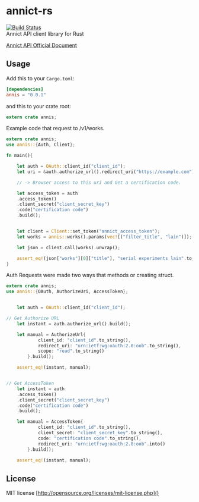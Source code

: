 annict-rs
==============
[![Build Status](https://travis-ci.com/totechite/annict-rs.svg?branch=master)](https://travis-ci.com/totechite/annict-rs)   
Annict API client library for Rust   

[Annict API Official Document](https://docs.annict.com/)   

Usage
--------------
Add this to your `Cargo.toml`:   
```toml
[dependencies]
annis = "0.0.1"
```
and this to your crate root:   
```rust
extern crate annis;
```

Example code that request to /v1/works.   
```rust
extern crate annis;
use annis::{Auth, Client};

fn main(){

	let auth = OAuth::client_id("client_id");
	let uri = &auth.authorize_url().redirect_uri("https://example.com").scope("read+write").build();

	// -> Browser access to this uri and Get a certification code.

	let access_token = auth
	.access_token()
	.client_secret("client_secret_key")
	.code("certification code")
	.build();


	let client = Client::set_token("annict_access_token");
	let works = annis::works().params(vec![("filter_title", "lain")]);

	let json = client.call(works).unwrap();

	assert_eq!(json["works"][0]["title"], "serial experiments lain".to_string());
}
```

Auth Requests were made two ways that methods or creating struct.   
```rust
extern crate annis;
use annis::{OAuth, AuthorizeUri, AccessToken};


	let auth = OAuth::client_id("client_id");

// Get Authorize URL
	let instant = auth.authorize_url().build();

	let manual = AuthorizeUrl{
			client_id: "client_id".to_string(),
			redirect_uri: "urn:ietf:wg:oauth:2.0:oob".to_string(),
			scope: "read".to_string()
		}.build();

	assert_eq!(instant, manual);


// Get AccessToken
	let instant = auth
	.access_token()
	.client_secret("client_secret_key")
	.code("certification code")
	.build();

    let manual = AccessToken{
    		client_id: "client_id".to_string(),
    		client_secret: "client_secret_key".to_string(),
    		code: "certification code".to_string(),
    		redirect_uri: "urn:ietf:wg:oauth:2.0:oob".into()
    	}.build();

	assert_eq!(instant, manual);
```

License
----------------------------
MIT license [http://opensource.org/licenses/mit-license.php]()